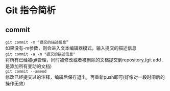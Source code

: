 # Git 指令简析
## commit
```git commit -m “提交的描述信息”```   
如果没有-m参数，则会进入文本编辑器模式，输入提交的描述信息   
```git commit -a -m "提交的描述信息"```   
将所有已经被git管理，同时被修改或者被删除的文档提交到repository,(git add . 是添加所有变动的文档)  
```git commit --amend```  
修改已经提交过的注释，编辑后保存退出，再重新push即可(好像对一段时间后的操作无效）  
